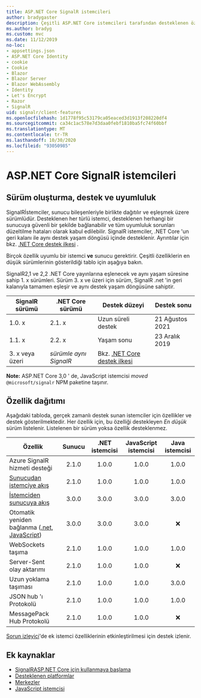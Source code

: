 ```yaml
---
title: ASP.NET Core SignalR istemcileri
author: bradygaster
description: Çeşitli ASP.NET Core istemcileri tarafından desteklenen özellikleri öğrenin SignalR .
ms.author: bradyg
ms.custom: mvc
ms.date: 11/12/2019
no-loc:
- appsettings.json
- ASP.NET Core Identity
- cookie
- Cookie
- Blazor
- Blazor Server
- Blazor WebAssembly
- Identity
- Let's Encrypt
- Razor
- SignalR
uid: signalr/client-features
ms.openlocfilehash: 1d1778f95c53179ca05eaced3d1913f208220df4
ms.sourcegitcommit: ca34c1ac578e7d3daa0febf1810ba5fc74f60bbf
ms.translationtype: MT
ms.contentlocale: tr-TR
ms.lasthandoff: 10/30/2020
ms.locfileid: "93050985"
---
```

# <a name="aspnet-core-no-locsignalr-clients"></a>ASP.NET Core SignalR istemcileri

## <a name="versioning-support-and-compatibility"></a>Sürüm oluşturma, destek ve uyumluluk

SignalRİstemciler, sunucu bileşenleriyle birlikte dağıtılır ve eşleşmek üzere sürümlüdür. Desteklenen her türlü istemci, desteklenen herhangi bir sunucuya güvenli bir şekilde bağlanabilir ve tüm uyumluluk sorunları düzeltilme hataları olarak kabul edilebilir. SignalR istemciler, .NET Core 'un geri kalanı ile aynı destek yaşam döngüsü içinde desteklenir. Ayrıntılar için bkz. [.NET Core destek ilkesi](https://dotnet.microsoft.com/platform/support/policy/dotnet-core) .

Birçok özellik uyumlu bir istemci **ve** sunucu gerektirir. Çeşitli özelliklerin en düşük sürümlerinin gösterildiği tablo için aşağıya bakın.

SignalR2,1 ve 2,2 .NET Core yayınlarına eşlenecek ve aynı yaşam süresine sahip 1. x sürümleri. Sürüm 3. x ve üzeri için sürüm, SignalR .net 'in geri kalanıyla tamamen eşleşir ve aynı destek yaşam döngüsüne sahiptir.

| SignalR sürümü | .NET Core sürümü | Destek düzeyi | Destek sonu |
| - | - | - | - |
| 1.0. x | 2.1. x | Uzun süreli destek | 21 Ağustos 2021 |
| 1.1. x | 2.2. x | Yaşam sonu | 23 Aralık 2019 |
| 3. x veya üzeri | *sürümle aynı SignalR* | Bkz. [.NET Core destek ilkesi](https://dotnet.microsoft.com/platform/support/policy/dotnet-core) |

**Note:** ASP.NET Core 3,0 ' de, JavaScript istemcisi *moved* `@microsoft/signalr` NPM paketine taşınır.

## <a name="feature-distribution"></a>Özellik dağıtımı

Aşağıdaki tabloda, gerçek zamanlı destek sunan istemciler için özellikler ve destek gösterilmektedir. Her özellik için, bu özelliği destekleyen *En düşük* sürüm listelenir. Listelenen bir sürüm yoksa özellik desteklenmez.

| Özellik | Sunucu | .NET istemcisi | JavaScript istemcisi | Java istemcisi |
| ---- | :-: | :-: | :-: | :-: |
| Azure SignalR hizmeti desteği |2.1.0|1.0.0|1.0.0|1.0.0|
| [Sunucudan istemciye akış](xref:signalr/streaming)          |2.1.0|1.0.0|1.0.0|1.0.0|
| [İstemciden sunucuya akış](xref:signalr/streaming)          |3.0.0|3.0.0|3.0.0|3.0.0|
| Otomatik yeniden bağlanma ([.net](./dotnet-client.md?tabs=visual-studio&view=aspnetcore-3.0#handle-lost-connection), [JavaScript](./javascript-client.md?view=aspnetcore-3.0#reconnect-clients))          |3.0.0|3.0.0|3.0.0|❌|
| WebSockets taşıma |2.1.0|1.0.0|1.0.0|1.0.0|
| Server-Sent olay aktarımı |2.1.0|1.0.0|1.0.0|❌|
| Uzun yoklama taşıması |2.1.0|1.0.0|1.0.0|3.0.0|
| JSON hub 'ı Protokolü |2.1.0|1.0.0|1.0.0|1.0.0|
| MessagePack Hub Protokolü |2.1.0|1.0.0|1.0.0|❌|

[Sorun izleyici](https://github.com/dotnet/AspNetCore/issues)'de ek istemci özelliklerinin etkinleştirilmesi için destek izlenir.

## <a name="additional-resources"></a>Ek kaynaklar

* [SignalRASP.NET Core için kullanmaya başlama](xref:tutorials/signalr)
* [Desteklenen platformlar](xref:signalr/supported-platforms)
* [Merkezler](xref:signalr/hubs)
* [JavaScript istemcisi](xref:signalr/javascript-client)
